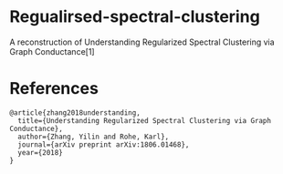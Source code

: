 # Regualirsed-spectral-clustering
A reconstruction of Understanding Regularized Spectral Clustering via Graph Conductance[1] 

















# References
```
@article{zhang2018understanding,
  title={Understanding Regularized Spectral Clustering via Graph Conductance},
  author={Zhang, Yilin and Rohe, Karl},
  journal={arXiv preprint arXiv:1806.01468},
  year={2018}
}
```


